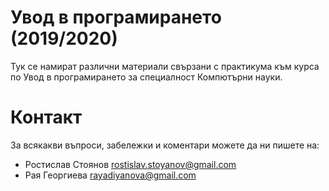 Увод в програмирането (2019/2020)
=================================
Тук  се намират различни материали свързани с практикума към курса по Увод в програмирането за специалност Компютърни науки.

Контакт
=======
За всякакви въпроси, забележки и коментари можете да ни пишете на:

* Ростислав Стоянов [rostislav.stoyanov@gmail.com](mailto:rostislav.stoyanov@gmail.com)
* Рая Георгиева [rayadiyanova@gmail.com](rayadiyanova@gmail.com)
